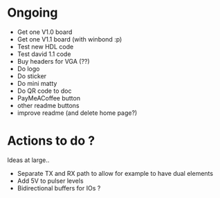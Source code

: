 # Ongoing

* Get one V1.0 board
* Get one V1.1 board (with winbond :p)
* Test new HDL code
* Test david 1.1 code
* Buy headers for VGA (??)
* Do logo
* Do sticker
* Do mini matty
* Do QR code to doc
* PayMeACoffee button
* other readme buttons
* improve readme (and delete home page?)


# Actions to do ?

Ideas at large..

* Separate TX and RX path to allow for example to have dual elements
* Add 5V to pulser levels
* Bidirectional buffers for IOs ?
